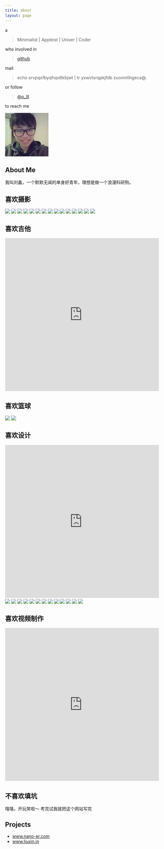 ```yaml
---
title: about
layout: page
---
```


a

> Minimalist | Appleist | Unixer | Coder

who involved in 

> [github](https://github.com/waynezhang)

mail 

> echo srvpqxfbyqfvpdtkbjwt | tr yxwvtsrqpkjfdb zuonmlihgeca@.

or follow 

> [@o_lll](https://twitter.com/#!/o_lll)

to reach me

<img itemprop="image" class="img-rounded" src="/assets/img/blog-author.jpg" alt="Willian Justen">

<h2>About Me</h2>

<p>我叫刘鑫，一个默默无闻的单身好青年，理想是做一个浪漫科研狗。</p>

 <h2> 喜欢摄影</h2>

<img src="http://ww2.sinaimg.cn/mw690/8db2c8cbgw1f4mu1zjvo4j20q90higqh.jpg" />
<img src="http://ww2.sinaimg.cn/mw690/8db2c8cbgw1f4mu1uehx2j20q90hiap2.jpg" />
<img src="http://ww4.sinaimg.cn/mw690/8db2c8cbgw1f4mu1t93tdj20q90hitit.jpg" />
<img src="http://ww2.sinaimg.cn/mw690/8db2c8cbgw1f4mu1vfp9cj20q90hi787.jpg" />
<img src="http://ww1.sinaimg.cn/mw690/8db2c8cbgw1f4mu1wgduqj20q90hin16.jpg" />
<img src="http://ww1.sinaimg.cn/mw690/8db2c8cbgw1f4mu1vxt9tj20q90hiq6p.jpg" />
<img src="http://ww2.sinaimg.cn/mw690/8db2c8cbgw1f91oao6j7yj21kw11x4dd.jpg" />
<img src="http://ww4.sinaimg.cn/mw690/8db2c8cbgw1f4mu1rpkydj20q90hidki.jpg" />
<img src="http://ww3.sinaimg.cn/mw690/8db2c8cbgw1f4mu1r8pdmj20q90hin1g.jpg" />
<img src="http://ww1.sinaimg.cn/mw690/8db2c8cbgw1f4mu1qtpjqj20q90hijux.jpg" />
<img src="http://ww1.sinaimg.cn/mw690/8db2c8cbgw1f4mu1ol153j20wt0lv0zv.jpg" />
<img src="http://ww3.sinaimg.cn/mw690/8db2c8cbgw1f4mu1mszz0j20q90hijwi.jpg" />
<img src="http://ww1.sinaimg.cn/mw690/8db2c8cbgw1f4mu1m30j5j20q90hidkr.jpg" />
<img src="http://ww4.sinaimg.cn/mw690/8db2c8cbgw1f4mu25ykqbj20q913etdt.jpg" />
<img src="http://ww4.sinaimg.cn/mw690/8db2c8cbgw1f91oagg11uj21kw2dcnp3.jpg" />



 <h2> 喜欢吉他</h2>

<iframe width="760px" height="500px" src="https://sway.com/s/RUcEizqz03GJxRmX/embed" frameborder="0" marginwidth="0" marginheight="0" scrolling="no" style="border: none; max-width:100%; max-height:100vh" allowfullscreen webkitallowfullscreen mozallowfullscreen msallowfullscreen></iframe>

 <h2> 喜欢篮球</h2>

<img src="http://ww1.sinaimg.cn/mw690/8db2c8cbgw1f91q0elykhj20im0agdhr.jpg" />
<img src="http://ww3.sinaimg.cn/mw690/8db2c8cbgw1f91q0cz3ddj20zk0qodjy.jpg" />
 
 <h2> 喜欢设计</h2>

<iframe width="760px" height="500px" src="https://sway.com/s/8CsBDymPwIEAei84/embed" frameborder="0" marginwidth="0" marginheight="0" scrolling="no" style="border: none; max-width:100%; max-height:100vh" allowfullscreen webkitallowfullscreen mozallowfullscreen msallowfullscreen></iframe>

<img src="http://ww4.sinaimg.cn/mw690/8db2c8cbgw1f9b0bydgb8j20yf1cqtwe.jpg" />
<img src="http://ww3.sinaimg.cn/mw690/8db2c8cbgw1f9b0bu1y0qj20yf1cqqrh.jpg" />
<img src="http://ww1.sinaimg.cn/mw690/8db2c8cbgw1f9b0x12rqpj21cq0yf15j.jpg" />
<img src="http://ww2.sinaimg.cn/mw690/8db2c8cbgw1f9b0x3v9g0j21cq0yfqe4.jpg" />
<img src="http://ww1.sinaimg.cn/mw690/8db2c8cbgw1f9b0x8hzd3j21cq0yftp2.jpg" />
<img src="http://ww1.sinaimg.cn/mw690/8db2c8cbgw1f9b0xb4p0rj21cq0yf44b.jpg" />
<img src="http://ww4.sinaimg.cn/mw690/8db2c8cbgw1f9b0uk523cj20yf1cqqii.jpg" />
<img src="http://ww4.sinaimg.cn/mw690/8db2c8cbgw1f9b0uptfr6j21kw29xu0x.jpg" />
<img src="http://ww2.sinaimg.cn/mw690/8db2c8cbgw1f9b0uuft9wj21kw29xx6g.jpg" />
<img src="http://ww3.sinaimg.cn/mw690/8db2c8cbgw1f9b0xdu7zuj20sv150tm0.jpg" />
<img src="http://ww4.sinaimg.cn/mw690/8db2c8cbgw1f9b0udh6lyj20sv151wz1.jpg" />
<img src="http://ww1.sinaimg.cn/mw690/8db2c8cbgw1f9b0uyu2pqj20qo0jxmz5.jpg" />
<img src="http://ww2.sinaimg.cn/mw690/8db2c8cbgw1f9b0uwnwgpj20jw0qogos.jpg" />

 <h2> 喜欢视频制作</h2>

<iframe width="760px" height="500px" src="https://sway.com/s/kLIYRTg8Gd2i5Tzf/embed" frameborder="0" marginwidth="0" marginheight="0" scrolling="no" style="border: none; max-width:100%; max-height:100vh" allowfullscreen webkitallowfullscreen mozallowfullscreen msallowfullscreen></iframe>

 <h2> 不喜欢填坑</h2>

<p>嘻嘻，开玩笑啦～ 考完试我就把这个网站写完</p>

<h2>Projects</h2>

<ul>
	<li><a href="https://nano-er.com/">www.nano-er.com</a></li>
	<li><a href="https://liuxin.in/">www.liuxin.in</a></li>
</ul>